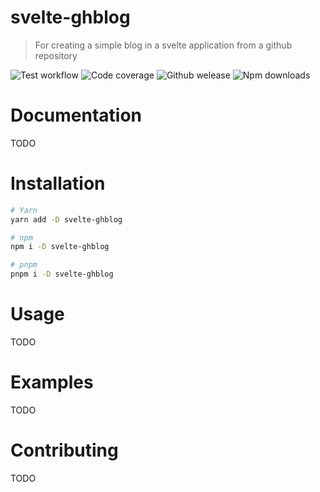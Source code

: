 # svelte-ghblog

> For creating a simple blog in a svelte application from a github repository

![Test workflow](https://img.shields.io/github/workflow/status/calebgasser/svelte-ghblog/Node%20CI?style=for-the-badge)
![Code coverage](https://img.shields.io/codecov/c/github/calebgasser/svelte-ghblog?style=for-the-badge)
![Github welease](https://img.shields.io/github/v/release/calebgasser/svelte-ghblog)
![Npm downloads](https://img.shields.io/npm/dm/svelte-ghblog?style=for-the-badge)

# Documentation

TODO

# Installation

```bash
# Yarn
yarn add -D svelte-ghblog

# npm
npm i -D svelte-ghblog

# pnpm
pnpm i -D svelte-ghblog
```

# Usage

TODO

# Examples

TODO

# Contributing

TODO
